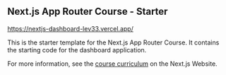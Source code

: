 ## Next.js App Router Course - Starter

https://nextjs-dashboard-lev33.vercel.app/

This is the starter template for the Next.js App Router Course. It contains the starting code for the dashboard application.

For more information, see the [course curriculum](https://nextjs.org/learn) on the Next.js Website.
